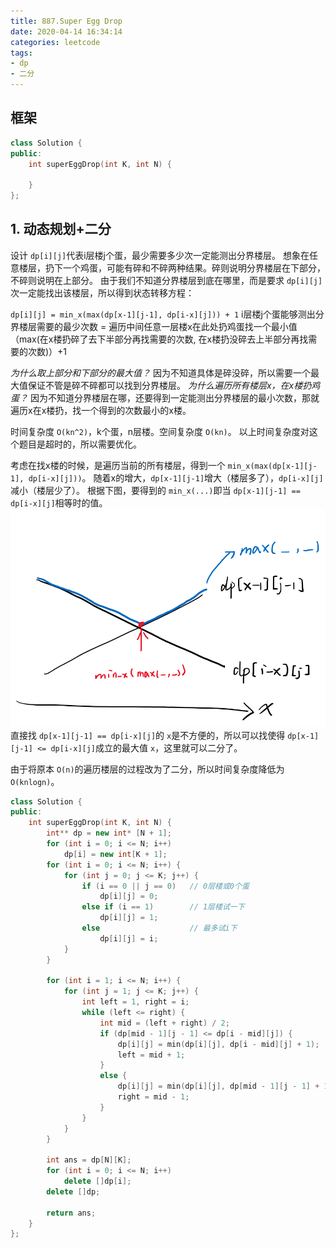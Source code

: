 ```yaml
---
title: 887.Super Egg Drop
date: 2020-04-14 16:34:14
categories: leetcode
tags: 
- dp
- 二分
---
```

## 框架

```cpp
class Solution {
public:
    int superEggDrop(int K, int N) {

    }
};
```

## 1. 动态规划+二分

设计 `dp[i][j]`代表i层楼j个蛋，最少需要多少次一定能测出分界楼层。
想象在任意楼层，扔下一个鸡蛋，可能有碎和不碎两种结果。碎则说明分界楼层在下部分，不碎则说明在上部分。
由于我们不知道分界楼层到底在哪里，而是要求 `dp[i][j]`次一定能找出该楼层，所以得到状态转移方程：

`dp[i][j] = min_x(max(dp[x-1][j-1], dp[i-x][j])) + 1`
i层楼j个蛋能够测出分界楼层需要的最少次数 = 遍历中间任意一层楼x在此处扔鸡蛋找一个最小值（max(在x楼扔碎了去下半部分再找需要的次数, 在x楼扔没碎去上半部分再找需要的次数)）+1

*为什么取上部分和下部分的最大值？*
因为不知道具体是碎没碎，所以需要一个最大值保证不管是碎不碎都可以找到分界楼层。
*为什么遍历所有楼层x，在x楼扔鸡蛋？*
因为不知道分界楼层在哪，还要得到一定能测出分界楼层的最小次数，那就遍历x在x楼扔，找一个得到的次数最小的x楼。

时间复杂度 `O(kn^2)`，k个蛋，n层楼。空间复杂度 `O(kn)`。
以上时间复杂度对这个题目是超时的，所以需要优化。

考虑在找x楼的时候，是遍历当前的所有楼层，得到一个 `min_x(max(dp[x-1][j-1], dp[i-x][j]))`。
随着x的增大，`dp[x-1][j-1]`增大（楼层多了），`dp[i-x][j]`减小（楼层少了）。
根据下图，要得到的 `min_x(...)`即当 `dp[x-1][j-1] == dp[i-x][j]`相等时的值。
![draft](super-egg-drop/min_max.png)
直接找 `dp[x-1][j-1] == dp[i-x][j]`的 `x`是不方便的，所以可以找使得 `dp[x-1][j-1] <= dp[i-x][j]`成立的最大值 `x`，这里就可以二分了。

由于将原本 `O(n)`的遍历楼层的过程改为了二分，所以时间复杂度降低为 `O(knlogn)`。

```cpp
class Solution {
public:
    int superEggDrop(int K, int N) {
        int** dp = new int* [N + 1];
        for (int i = 0; i <= N; i++)
            dp[i] = new int[K + 1];
        for (int i = 0; i <= N; i++) {
            for (int j = 0; j <= K; j++) {
                if (i == 0 || j == 0)   // 0层楼或0个蛋
                    dp[i][j] = 0;
                else if (i == 1)        // 1层楼试一下
                    dp[i][j] = 1;
                else                    // 最多试i下
                    dp[i][j] = i;
            }
        }

        for (int i = 1; i <= N; i++) {
            for (int j = 1; j <= K; j++) {
                int left = 1, right = i;
                while (left <= right) {
                    int mid = (left + right) / 2;
                    if (dp[mid - 1][j - 1] <= dp[i - mid][j]) {
                        dp[i][j] = min(dp[i][j], dp[i - mid][j] + 1);
                        left = mid + 1;
                    }
                    else {
                        dp[i][j] = min(dp[i][j], dp[mid - 1][j - 1] + 1);
                        right = mid - 1;
                    } 
                }
            }
        }

        int ans = dp[N][K];
        for (int i = 0; i <= N; i++)
            delete []dp[i];
        delete []dp;

        return ans;
    }
};
```
